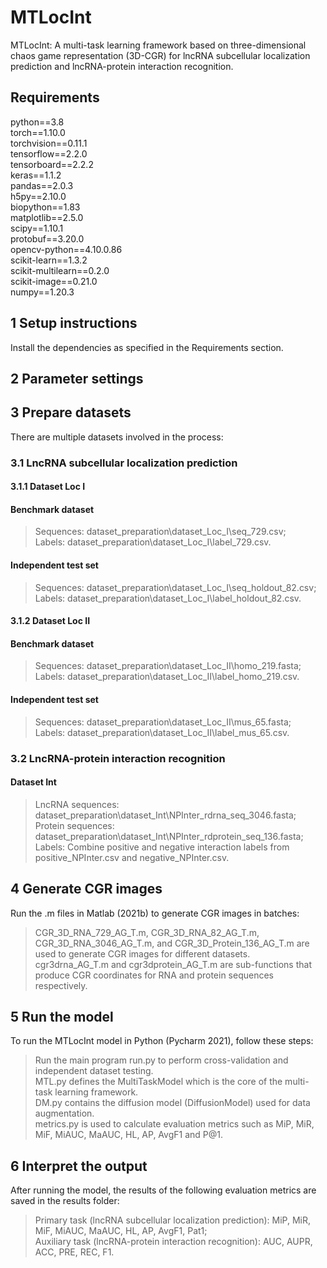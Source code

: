 # MTLocInt
MTLocInt: A multi-task learning framework based on three-dimensional chaos game representation (3D-CGR) for lncRNA subcellular localization prediction and lncRNA-protein interaction recognition.

## Requirements
python==3.8\
torch==1.10.0\
torchvision==0.11.1\
tensorflow==2.2.0\
tensorboard==2.2.2\
keras==1.1.2\
pandas==2.0.3\
h5py==2.10.0\
biopython==1.83\
matplotlib==2.5.0\
scipy==1.10.1\
protobuf==3.20.0\
opencv-python==4.10.0.86\
scikit-learn==1.3.2\
scikit-multilearn==0.2.0\
scikit-image==0.21.0\
numpy==1.20.3

## 1 Setup instructions
Install the dependencies as specified in the Requirements section.

## 2 Parameter settings

## 3 Prepare datasets
There are multiple datasets involved in the process:
### 3.1 LncRNA subcellular localization prediction
#### 3.1.1 Dataset Loc I
#### Benchmark dataset
>Sequences: dataset_preparation\dataset_Loc_I\seq_729.csv;\
>Labels: dataset_preparation\dataset_Loc_I\label_729.csv.
#### Independent test set
>Sequences: dataset_preparation\dataset_Loc_I\seq_holdout_82.csv;\
>Labels: dataset_preparation\dataset_Loc_I\label_holdout_82.csv.
#### 3.1.2 Dataset Loc II
#### Benchmark dataset
>Sequences: dataset_preparation\dataset_Loc_II\homo_219.fasta;\
>Labels: dataset_preparation\dataset_Loc_II\label_homo_219.csv.
#### Independent test set
>Sequences: dataset_preparation\dataset_Loc_II\mus_65.fasta;\
>Labels: dataset_preparation\dataset_Loc_II\label_mus_65.csv.
### 3.2 LncRNA-protein interaction recognition
#### Dataset Int
>LncRNA sequences: dataset_preparation\dataset_Int\NPInter_rdrna_seq_3046.fasta;\
>Protein sequences: dataset_preparation\dataset_Int\NPInter_rdprotein_seq_136.fasta;\
>Labels: Combine positive and negative interaction labels from positive_NPInter.csv and negative_NPInter.csv.
## 4 Generate CGR images
Run the .m files in Matlab (2021b) to generate CGR images in batches:
>CGR_3D_RNA_729_AG_T.m, CGR_3D_RNA_82_AG_T.m, CGR_3D_RNA_3046_AG_T.m, and CGR_3D_Protein_136_AG_T.m are used to generate CGR images for different datasets.\
>cgr3drna_AG_T.m and cgr3dprotein_AG_T.m are sub-functions that produce CGR coordinates for RNA and protein sequences respectively.
## 5 Run the model
To run the MTLocInt model in Python (Pycharm 2021), follow these steps:
>Run the main program run.py to perform cross-validation and independent dataset testing.\
>MTL.py defines the MultiTaskModel which is the core of the multi-task learning framework.\
>DM.py contains the diffusion model (DiffusionModel) used for data augmentation.\
>metrics.py is used to calculate evaluation metrics such as MiP, MiR, MiF, MiAUC, MaAUC, HL, AP, AvgF1 and P@1.
## 6 Interpret the output
After running the model, the results of the following evaluation metrics are saved in the results folder:
>Primary task (lncRNA subcellular localization prediction): MiP, MiR, MiF, MiAUC, MaAUC, HL, AP, AvgF1, Pat1;\
>Auxiliary task (lncRNA-protein interaction recognition): AUC, AUPR, ACC, PRE, REC, F1.
